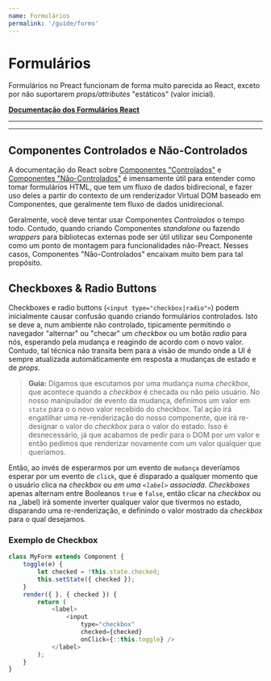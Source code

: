```yaml
---
name: Formulários
permalink: '/guide/forms'
---
```


# Formulários

Formulários no Preact funcionam de forma muito parecida ao React, exceto por não suportarem _props/attributes_ "estáticos" (valor inicial).

**[Documentação dos Formulários React ](https://facebook.github.io/react/docs/forms.html)**

---

<div><toc></toc></div>

---

## Componentes Controlados e Não-Controlados

A documentação do React sobre [Componentes "Controlados"](https://facebook.github.io/react/docs/forms.html#controlled-components) e [Componentes "Não-Controlados"](https://facebook.github.io/react/docs/forms.html#uncontrolled-components)
é imensamente útil para entender como tomar formulários HTML, que tem um fluxo de dados bidirecional, e fazer uso deles a partir do contexto de um renderizador Virtual DOM baseado em Componentes, que geralmente tem fluxo de dados unidirecional.

Geralmente, você deve tentar usar Componentes _Controlados_ o tempo todo. Contudo, quando criando Componentes _standalone_ ou fazendo _wrappers_ para bibliotecas externas pode ser útil utilizar seu Componente como um ponto de montagem para funcionalidades não-Preact. Nesses casos, Componentes "Não-Controlados" encaixam muito bem para tal propósito.

## Checkboxes & Radio Buttons

Checkboxes e radio buttons (`<input type="checkbox|radio">`) podem inicialmente causar confusão quando criando formulários controlados. Isto se deve a, num ambiente não controlado, tipicamente permitindo o navegador "alternar" ou "checar" um _checkbox_ ou um botão _radio_ para nós, esperando pela mudança e reagindo de acordo com o novo valor.
Contudo, tal técnica não transita bem para a visão de mundo onde a UI é sempre atualizada automáticamente em resposta a mudanças de estado e de _props_.


> **Guia:** Digamos que escutamos por uma mudança numa _checkbox_, que acontece quando a _checkbox_ é checada ou não pelo usuário. No nosso manipulador de evento da mudança, definimos um valor em `state` para o o novo valor recebido do checkbox. Tal ação irá engatilhar uma re-renderização do nosso componente, que irá re-designar o valor do _checkbox_ para o valor do estado. Isso é desnecessário, já que acabamos de pedir para o DOM por um valor e então pedimos que renderizar novamente com um valor qualquer que queríamos.

Então, ao invés de esperarmos por um evento de `mudança` deveríamos esperar por um evento de `click`, que é disparado a qualquer momento que o usuário clica na _checkbox_ ou _em uma `<label>` associada_. _Checkboxes_ apenas alternam entre Booleanos `true` e `false`, então clicar na _checkbox_ ou na _label) irá somente inverter qualquer valor que tivermos no estado, disparando uma re-renderização, e definindo o valor mostrado da _checkbox_ para o qual desejamos.

### Exemplo de Checkbox

```js
class MyForm extends Component {
    toggle(e) {
        let checked = !this.state.checked;
        this.setState({ checked });
    }
    render({ }, { checked }) {
        return (
            <label>
                <input
                    type="checkbox"
                    checked={checked}
                    onClick={::this.toggle} />
            </label>
        );
    }
}
```
